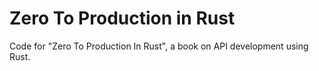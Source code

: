 # Zero To Production in Rust

Code for "Zero To Production In Rust", a book on API development using Rust.
